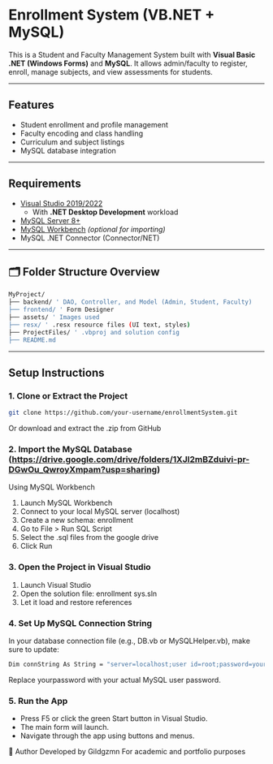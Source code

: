 # Enrollment System (VB.NET + MySQL)

This is a Student and Faculty Management System built with **Visual Basic .NET (Windows Forms)** and **MySQL**. 
It allows admin/faculty to register, enroll, manage subjects, and view assessments for students.

---

## Features

- Student enrollment and profile management
- Faculty encoding and class handling
- Curriculum and subject listings
- MySQL database integration

---

## Requirements

- [Visual Studio 2019/2022](https://visualstudio.microsoft.com/)
  - With **.NET Desktop Development** workload
- [MySQL Server 8+](https://dev.mysql.com/downloads/mysql/)
- [MySQL Workbench](https://dev.mysql.com/downloads/workbench/) *(optional for importing)*
- MySQL .NET Connector (Connector/NET)

---

## 🗂 Folder Structure Overview
```bash
MyProject/
├── backend/ ' DAO, Controller, and Model (Admin, Student, Faculty)
├── frontend/ ' Form Designer
├── assets/ ' Images used
├── resx/ ' .resx resource files (UI text, styles)
├── ProjectFiles/ ' .vbproj and solution config
├── README.md
```


---

## Setup Instructions

### 1. Clone or Extract the Project

```bash
git clone https://github.com/your-username/enrollmentSystem.git
```
Or download and extract the .zip from GitHub


### 2.  Import the MySQL Database (https://drive.google.com/drive/folders/1XJl2mBZduivi-pr-DGwOu_QwroyXmpam?usp=sharing)

Using MySQL Workbench

1. Launch MySQL Workbench
2. Connect to your local MySQL server (localhost)
3. Create a new schema: enrollment
4. Go to File > Run SQL Script
5. Select the .sql files from the google drive
6. Click Run


### 3.  Open the Project in Visual Studio

1. Launch Visual Studio
2. Open the solution file: enrollment sys.sln
3. Let it load and restore references


### 4.  Set Up MySQL Connection String

In your database connection file (e.g., DB.vb or MySQLHelper.vb), make sure to update:
```bash
Dim connString As String = "server=localhost;user id=root;password=yourpassword;database=enrollment;"
```
Replace yourpassword with your actual MySQL user password.

### 5.   Run the App

- Press F5 or click the green Start button in Visual Studio.
- The main form will launch.
- Navigate through the app using buttons and menus.




👤 Author
Developed by Gildgzmn
For academic and portfolio purposes


